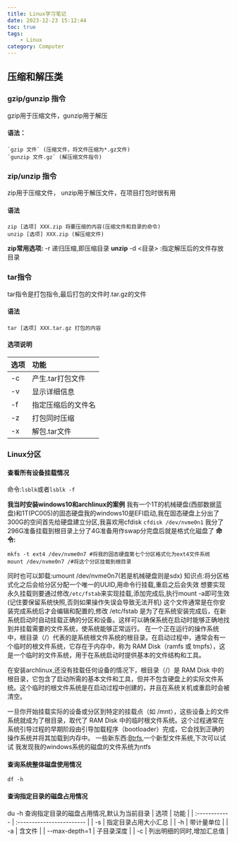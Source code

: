 ```yaml
---
title: Linux学习笔记
date: 2023-12-23 15:12:44
toc: true
tags:
    - Linux
category: Computer
---
```


## 压缩和解压类

### gzip/gunzip 指令

gzip用于压缩文件，gunzip用于解压

#### 语法：
```
`gzip 文件` (压缩文件，将文件压缩为*.gz文件)
`gunzip 文件.gz` (解压缩文件指令)
```
### zip/unzip 指令

zip用于压缩文件， unzip用于解压文件，在项目打包时很有用

#### 语法
```
zip [选项] XXX.zip 将要压缩的内容(压缩文件和目录的命令)
unzip [选项] XXX.zip (解压缩文件)
```
**zip常用选项:**
-r 递归压缩,即压缩目录
**unzip**
-d <目录> :指定解压后的文件存放目录

### tar指令
tar指令是打包指令,最后打包的文件时.tar.gz的文件
#### 语法
```
tar [选项] XXX.tar.gz 打包的内容
```
#### 选项说明
| 选项 | 功能               |
| :--- | :----------------- |
| -c   | 产生.tar打包文件   |
| -v   | 显示详细信息       |
| -f   | 指定压缩后的文件名 |
| -z   | 打包同时压缩       |
| -x   | 解包.tar文件       |

### Linux分区

#### 查看所有设备挂载情况

命令:`lsblk`或者`lsblk -f`

**我当时安装windows10和archlinux的案例**
我有一个1T的机械硬盘(西部数据蓝盘)和1T(PC005)的固态硬盘我的windows10是EFI启动,我在固态硬盘上分出了300G的空间首先给硬盘建立分区,我喜欢用cfdisk
`cfdisk /dev/nvme0n1`
    我分了296G准备挂载到根目录上分了4G准备用作swap分完盘后就是格式化磁盘了
**命令:**
```
mkfs -t ext4 /dev/nvme0n7 #将我的固态硬盘第七个分区格式化为ext4文件系统
mount /dev/nvme0n7 /#将这个分区挂载到根目录
```
同时也可以卸载:umount /dev/nvme0n7(若是机械硬盘则是sdx)
知识点:将分区格式化之后会给分区分配一个唯一的UUID,用命令行挂载,重启之后会失效
想要实现永久挂载则要通过修改`/etc/fstab`来实现挂载,添加完成后,执行mount -a即可生效(记住要保留系统快照,否则如果操作失误会导致无法开机)
这个文件通常是在你安装完成系统后才会编辑和配置的,修改 /etc/fstab 是为了在系统安装完成后，在新系统启动时自动挂载正确的分区和设备。这样可以确保系统在启动时能够正确地找到并挂载需要的文件系统，使系统能够正常运行。
在一个正在运行的操作系统中，根目录（/）代表的是系统根文件系统的根目录。在启动过程中，通常会有一个临时的根文件系统，它存在于内存中，称为 RAM Disk（ramfs 或 tmpfs），这是一个临时的文件系统，用于在系统启动时提供基本的文件结构和工具。

在安装archlinux,还没有挂载任何设备的情况下，根目录（/）是 RAM Disk 中的根目录，它包含了启动所需的基本文件和工具，但并不包含硬盘上的实际文件系统。这个临时的根文件系统是在启动过程中创建的，并且在系统关机或重启时会被清空。

一旦你开始挂载实际的设备或分区到特定的挂载点（如 /mnt），这些设备上的文件系统就成为了根目录，取代了 RAM Disk 中的临时根文件系统。这个过程通常在系统引导过程的早期阶段由引导加载程序（bootloader）完成，它会找到正确的操作系统并将其加载到内存中。
一些新东西:[Btrfs](https://arch.icekylin.online/guide/advanced/btrfs.html),一个新型文件系统,下次可以试试
我发现我的windows系统的磁盘的文件系统为ntfs

#### 查询系统整体磁盘使用情况

```
df -h
```

#### 查询指定目录的磁盘占用情况
du -h
查询指定目录的磁盘占用情况,默认为当前目录
| 选项          | 功能                      |
| :------------ | :------------------------ |
| -s            | 指定目录占用大小汇总      |
| -h            | 带计量单位                |
| -a            | 含文件                    |
| --max-depth=1 | 子目录深度                |
| -c            | 列出明细的同时,增加汇总值 |